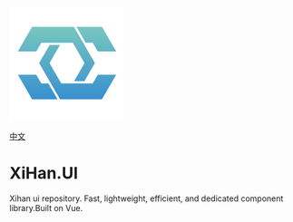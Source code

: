 ![LOGO](./assets/LOGO.png)

[中文](README_cn.md)

# XiHan.UI

Xihan ui repository. Fast, lightweight, efficient, and dedicated component library.Built on Vue.

